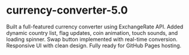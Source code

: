 # currency-converter-5.0
Built a full-featured currency converter using ExchangeRate API. Added dynamic country list, flag updates, coin animation, touch sounds, and loading spinner. Swap button implemented with real-time conversion. Responsive UI with clean design. Fully ready for GitHub Pages hosting.
